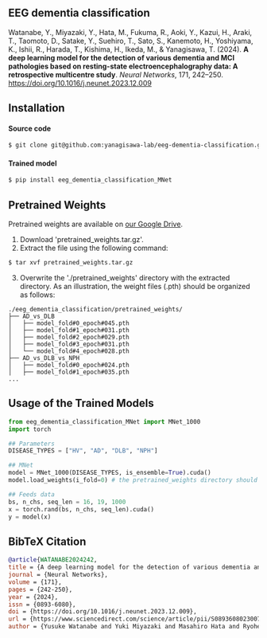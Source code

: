 ## EEG dementia classification
Watanabe, Y., Miyazaki, Y., Hata, M., Fukuma, R., Aoki, Y., Kazui, H., Araki, T., Taomoto, D., Satake, Y., Suehiro, T., Sato, S., Kanemoto, H., Yoshiyama, K., Ishii, R., Harada, T., Kishima, H., Ikeda, M., & Yanagisawa, T. (2024). **A deep learning model for the detection of various dementia and MCI pathologies based on resting-state electroencephalography data: A retrospective multicentre study**. *Neural Networks*, 171, 242–250. https://doi.org/10.1016/j.neunet.2023.12.009

## Installation
#### Source code
``` bash
$ git clone git@github.com:yanagisawa-lab/eeg-dementia-classification.git
```
#### Trained model
``` bash
$ pip install eeg_dementia_classification_MNet
```


## Pretrained Weights
Pretrained weights are available on [our Google Drive](https://drive.google.com/file/d/1QZYlEtcd4Szf5K55cNrSxalHcW6UjkaF/view?usp=sharing).
1. Download 'pretrained_weights.tar.gz'.
2. Extract the file using the following command:
``` bash
$ tar xvf pretrained_weights.tar.gz
```
3. Overwrite the './pretrained_weights' directory with the extracted directory. As an illustration, the weight files (.pth) should be organized as follows:
```
./eeg_dementia_classification/pretrained_weights/
├── AD_vs_DLB
│   ├── model_fold#0_epoch#045.pth
│   ├── model_fold#1_epoch#031.pth
│   ├── model_fold#2_epoch#029.pth
│   ├── model_fold#3_epoch#031.pth
│   └── model_fold#4_epoch#028.pth
├── AD_vs_DLB_vs_NPH
│   ├── model_fold#0_epoch#024.pth
│   ├── model_fold#1_epoch#035.pth
...
```

## Usage of the Trained Models
``` python
from eeg_dementia_classification_MNet import MNet_1000
import torch

## Parameters
DISEASE_TYPES = ["HV", "AD", "DLB", "NPH"]

## MNet
model = MNet_1000(DISEASE_TYPES, is_ensemble=True).cuda()
model.load_weights(i_fold=0) # the pretrained_weights directory should be located at the current working directory

## Feeds data
bs, n_chs, seq_len = 16, 19, 1000
x = torch.rand(bs, n_chs, seq_len).cuda()
y = model(x)
```

## BibTeX Citation
``` bibtex
@article{WATANABE2024242,
title = {A deep learning model for the detection of various dementia and MCI pathologies based on resting-state electroencephalography data: A retrospective multicentre study},
journal = {Neural Networks},
volume = {171},
pages = {242-250},
year = {2024},
issn = {0893-6080},
doi = {https://doi.org/10.1016/j.neunet.2023.12.009},
url = {https://www.sciencedirect.com/science/article/pii/S0893608023007037},
author = {Yusuke Watanabe and Yuki Miyazaki and Masahiro Hata and Ryohei Fukuma and Yasunori Aoki and Hiroaki Kazui and Toshihiko Araki and Daiki Taomoto and Yuto Satake and Takashi Suehiro and Shunsuke Sato and Hideki Kanemoto and Kenji Yoshiyama and Ryouhei Ishii and Tatsuya Harada and Haruhiko Kishima and Manabu Ikeda and Takufumi Yanagisawa},
```
